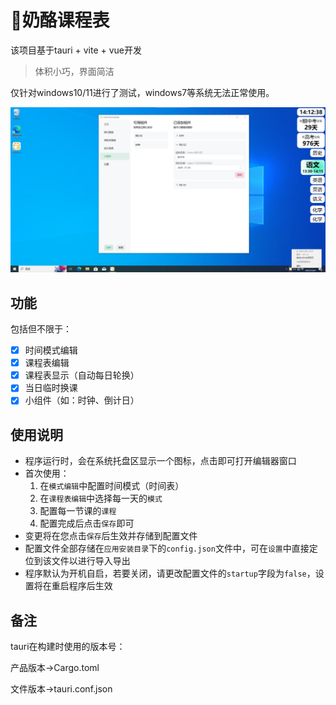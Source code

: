 # 🧀奶酪课程表

该项目基于tauri + vite + vue开发

> 体积小巧，界面简洁

仅针对windows10/11进行了测试，windows7等系统无法正常使用。

![screenshot1](./readme-assets/screenshot1.png)

## 功能

包括但不限于：

- [x] 时间模式编辑
- [x] 课程表编辑
- [x] 课程表显示（自动每日轮换）
- [x] 当日临时换课
- [x] 小组件（如：时钟、倒计日）

## 使用说明

- 程序运行时，会在系统托盘区显示一个图标，点击即可打开编辑器窗口
- 首次使用：
  1. 在`模式编辑`中配置时间模式（时间表）
  2. 在`课程表编辑`中选择每一天的`模式`
  3. 配置每一节课的`课程`
  4. 配置完成后点击`保存`即可
- 变更将在您点击`保存`后生效并存储到配置文件
- 配置文件全部存储在`应用安装目录`下的`config.json`文件中，可在`设置`中直接定位到该文件以进行导入导出
- 程序默认为开机自启，若要关闭，请更改配置文件的`startup`字段为`false`，设置将在重启程序后生效

## 备注

tauri在构建时使用的版本号：

产品版本->Cargo.toml

文件版本->tauri.conf.json
